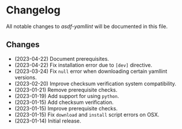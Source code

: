 # Changelog

All notable changes to _asdf-yamllint_ will be documented in this file.

## Changes

- (2023-04-22) Document prerequisites.
- (2023-04-22) Fix installation error due to `[dev]` directive.
- (2023-03-24) Fix `null` error when downloading certain yamllint versions.
- (2023-02-20) Improve checksum verification system compatibility.
- (2023-01-21) Remove prerequisite checks.
- (2023-01-19) Add support for using `python`.
- (2023-01-15) Add checksum verification.
- (2023-01-15) Improve prerequisite checks.
- (2023-01-15) Fix `download` and `install` script errors on OSX.
- (2023-01-14) Initial release.
